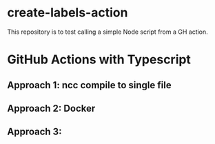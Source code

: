 # create-labels-action

This repository is to test calling a simple Node script from a GH action.

# GitHub Actions with Typescript

## Approach 1: ncc compile to single file

## Approach 2: Docker

## Approach 3: 